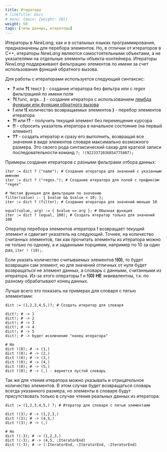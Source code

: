 ```yaml
---
title: Итераторы
# linkTitle: Docs
# menu: {main: {weight: 20}}
weight: 50
tags: [типы данных, итераторы]
---
```


Итераторы в *NewLang*, как и в остальных языках программирования, предназначены для перебора элементов. Но, в отличии от итераторов в С++, итераторы *NewLang* являются самостоятельными объектами, а не указателями на отдельные элементы объекта-контейнера. Итераторы *NewLang* поддерживают фильтрацию элементов по имени за счет использования функций обратного вызова.

Для работы с итераторами используется следующий синтаксис:
- **?** или **?(** текст **)** - создание итератора без фильтра или с *regex* фильтрацией по имени поля
- **?(** func, args... **)** - создание итератора с использованием [лямбда функции или функции обратного вызова](/ru/docs/types/funcs/)
- **!** или **!(** количество возвращаемых элементов **)** - перебор элементов итератора
- **?!** или **!?** - получить текущий элемент без перемещение курсора
- **!!** - сбросить указатель итератора в начальное состояние (на первый элемент)
- **??** - создать итератор и сразу его выполнить, возвращая все значения в виде элементов словаря максимально возможного размера. Это своего рода синтаксический сахар для краткой записи последовательности команд `?; !(9223372036854775807);`

Примеры создания итераторов с разными фильтрами отбора данных:
```
iter := dict ? ("name"); # Создание итератора для значений с указанным именем
iter := dict ? ("regex."); # Создание итератора для полей с префиксом "regex"

# Чистая функция для фильтрации по значению
filter(value) :- { $value && $value < 10; }; 
iter := dict ? (filter); # Создание итератора для значений меньше 10

equal(value, arg) := { $value == arg }; # Обычная функция
iter := dict ? (equal, 100); # Создать итератор только для значений 100
```

Оператор перебора элементов итератора **!** возвращает текущий элемент и сдвигает указатель на следующий. Точнее, на количество считанных элементов, так как прочитать элементы из итератора можно не только по одному, а и заданными порциями, например по 10 за один раз, `iter ! (10);`.

Если указать количество считываемых элементов **!(0)**, то будет возвращен сам элемент, но для значений отличных от нуля будет возвращаться не элемент данных, а словарь с данными, считанными из итератора. Из-за этого операторы **!** и **!(0)** **НЕ** эквивалентны, т.к. по разному обрабатывают конец данных.

Лучше всего это показать на примерах для словаря с пятью элементами:
```
dict := (1,2,3,4,5,)?; # Создать итератор для словаря

dict!; # -> 1
dict!; # -> 2
dict!; # -> 3
dict!; # -> 4
dict!; # -> 5
dict!; # -> будет исключение "конец итератора"

# Но
dict !(0); # -> (1,)
dict !(0); # -> (2,)
dict !(0); # -> (3,)
dict !(0); # -> (4,)
dict !(0); # -> (5,)
dict !(0); # -> (,) - вернется пустой словарь
```

Так же для чтения итератора можно указывать и отрицательное количество элементов. В этом случае будет возвращаться словарь всегда указанного размера, но элементы в словаре будут присутствовать только в случае чтения реальных данных из итератора:
```
dict := (1,2,3,4,5,) ?; # Итератор для словаря с пятью элементами

dict !(3); # -> (1,2,3,)
dict !(3); # -> (4,5,)
dict !(3); # -> (,)

# Но
dict !(-3); # -> (1,2,3,)
dict !(-3); # -> (4,5, :IteratorEnd)
dict !(-3); # -> (:IteratorEnd, :IteratorEnd, :IteratorEnd)
```


